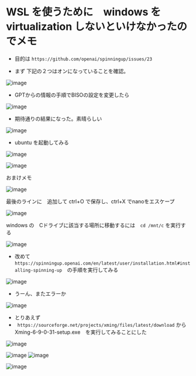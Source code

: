 
# WSL を使うために　windows を virtualization しないといけなかったのでメモ
* 目的は `https://github.com/openai/spinningup/issues/23` 
  

* まず 下記の２つはオンになっていることを確認。

![image](https://github.com/jamad/jamad.github.io/assets/949913/9579aac8-5958-48e7-a3f9-852c636d14bd)

* GPTからの情報の手順でBISOの設定を変更したら

![image](https://github.com/jamad/jamad.github.io/assets/949913/5b324f91-ee55-4c1c-8dbd-572c6e6e1733)

* 期待通りの結果になった。素晴らしい

![image](https://github.com/jamad/jamad.github.io/assets/949913/f5939a09-8c80-4c90-b03b-2362a13b637b)

* ubuntu を起動してみる

![image](https://github.com/jamad/jamad.github.io/assets/949913/e131b052-5051-4cfe-b90e-e11348a78718)

![image](https://github.com/jamad/jamad.github.io/assets/949913/e2ed3225-40ec-49af-98ba-e1242ce1afff)



おまけメモ

![image](https://github.com/jamad/jamad.github.io/assets/949913/b5946f82-c4a7-4483-854b-e33775cab184)

最後のラインに　追加して ctrl+O で保存し、ctrl+X でnanoをエスケープ

![image](https://github.com/jamad/jamad.github.io/assets/949913/bd6b2247-fa91-41f2-8f2a-70e40a0ac439)


windows の　Cドライブに該当する場所に移動するには　`cd /mnt/c` を実行する

![image](https://github.com/jamad/jamad.github.io/assets/949913/9fe40d8a-8fdc-4a6f-a01b-656dc0aeb9a6)

* 改めて　`https://spinningup.openai.com/en/latest/user/installation.html#installing-spinning-up`　の手順を実行してみる

![image](https://github.com/jamad/jamad.github.io/assets/949913/30bc1420-54b3-4e5c-9d30-2b87275a0d85)

* うーん、またエラーか

![image](https://github.com/jamad/jamad.github.io/assets/949913/1829d266-9ca9-4ba9-bcc3-279c1309230e)


* とりあえず
* ` https://sourceforge.net/projects/xming/files/latest/download` から　Xming-6-9-0-31-setup.exe　を実行してみることにした


![image](https://github.com/jamad/jamad.github.io/assets/949913/5a4de3fb-f976-4fdf-806d-edc29e02edde)

![image](https://github.com/jamad/jamad.github.io/assets/949913/1ac2718f-4e89-4416-82e0-7cf91fe5e5d6)
![image](https://github.com/jamad/jamad.github.io/assets/949913/b56776af-99ed-42fb-a5ce-8fabcd18b1cc)

![image](https://github.com/jamad/jamad.github.io/assets/949913/87611f9a-fa06-4072-b930-3c6ae1911573)

